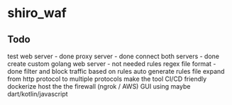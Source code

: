 # shiro_waf

## Todo

test web server - done
proxy server - done
connect both servers - done
create custom golang web server - not needed
rules regex file format - done
filter and block traffic based on rules
auto generate rules file
expand from http protocol to multiple protocols
make the tool CI/CD friendly
dockerize
host the the firewall (ngrok / AWS)
GUI using maybe dart/kotlin/javascript